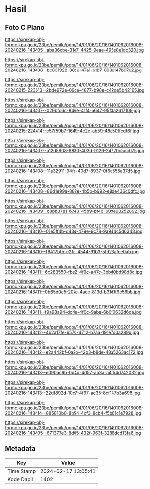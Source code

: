 # Hasil

## Foto C Plano

https://sirekap-obj-formc.kpu.go.id/23be/pemilu/pdpr/14/01/06/20/16/1401062016008-20240216-143405--aba36cbe-31e7-4425-9eae-495e8e1dc320.jpg

https://sirekap-obj-formc.kpu.go.id/23be/pemilu/pdpr/14/01/06/20/16/1401062016008-20240216-143406--bc631928-38ce-47a1-b1b7-698e147b97e2.jpg

https://sirekap-obj-formc.kpu.go.id/23be/pemilu/pdpr/14/01/06/20/16/1401062016008-20240215-223613--2bde972e-09ce-4877-b98e-c42de5b42165.jpg

https://sirekap-obj-formc.kpu.go.id/23be/pemilu/pdpr/14/01/06/20/16/1401062016008-20240216-143407--029bfc6c-846e-41f4-a647-95f3a2617109.jpg

https://sirekap-obj-formc.kpu.go.id/23be/pemilu/pdpr/14/01/06/20/16/1401062016008-20240215-224414--c57f59b7-1649-4c2e-ab59-48c50ffcdf6f.jpg

https://sirekap-obj-formc.kpu.go.id/23be/pemilu/pdpr/14/01/06/20/16/1401062016008-20240216-143407--a12d5908-8880-403d-9126-24720c5dc075.jpg

https://sirekap-obj-formc.kpu.go.id/23be/pemilu/pdpr/14/01/06/20/16/1401062016008-20240216-143408--11a32911-94fe-40d7-8937-0f6d555a37d5.jpg

https://sirekap-obj-formc.kpu.go.id/23be/pemilu/pdpr/14/01/06/20/16/1401062016008-20240216-143408--86d1e99a-882e-4b5b-b992-e8de436c0dfc.jpg

https://sirekap-obj-formc.kpu.go.id/23be/pemilu/pdpr/14/01/06/20/16/1401062016008-20240216-143409--c8bb3781-6743-45b9-bf46-609e93252892.jpg

https://sirekap-obj-formc.kpu.go.id/23be/pemilu/pdpr/14/01/06/20/16/1401062016008-20240216-143410--01e5ff4b-d43d-479e-9c78-9a944c5d6343.jpg

https://sirekap-obj-formc.kpu.go.id/23be/pemilu/pdpr/14/01/06/20/16/1401062016008-20240216-143410--f6417bfb-e21d-4544-91b3-5fd23afce0ab.jpg

https://sirekap-obj-formc.kpu.go.id/23be/pemilu/pdpr/14/01/06/20/16/1401062016008-20240216-143411--6c283550-fbe2-4f9c-a47c-3bbd0bd98d8c.jpg

https://sirekap-obj-formc.kpu.go.id/23be/pemilu/pdpr/14/01/06/20/16/1401062016008-20240216-143411--0b65d0c5-207c-4aee-813d-b31d1f9e56bb.jpg

https://sirekap-obj-formc.kpu.go.id/23be/pemilu/pdpr/14/01/06/20/16/1401062016008-20240216-143411--f9a98a94-dc4e-4f0c-9aba-6b0f0632d6da.jpg

https://sirekap-obj-formc.kpu.go.id/23be/pemilu/pdpr/14/01/06/20/16/1401062016008-20240216-143412--4b2a17fe-6570-4712-b7aa-191e7d0a289d.jpg

https://sirekap-obj-formc.kpu.go.id/23be/pemilu/pdpr/14/01/06/20/16/1401062016008-20240216-143412--e2a442bf-0a2b-42b3-b8de-48a5263ac172.jpg

https://sirekap-obj-formc.kpu.go.id/23be/pemilu/pdpr/14/01/06/20/16/1401062016008-20240216-143413--e090ac9b-0d4d-4d57-ab3a-a4f54d742032.jpg

https://sirekap-obj-formc.kpu.go.id/23be/pemilu/pdpr/14/01/06/20/16/1401062016008-20240216-143413--22df892d-10c7-4f97-ac35-8cf147b3a698.jpg

https://sirekap-obj-formc.kpu.go.id/23be/pemilu/pdpr/14/01/06/20/16/1401062016008-20240216-143414--885810b0-8b54-4cf3-8cb4-f5b61c1e7928.jpg

https://sirekap-obj-formc.kpu.go.id/23be/pemilu/pdpr/14/01/06/20/16/1401062016008-20240216-143405--671377e3-8d05-432f-963f-3286dcd13fa6.jpg


## Metadata

| Key        | Value               |
| ---------- | ------------------- |
| Time Stamp | 2024-02-17 13:05:41 |
| Kode Dapil | 1402                |



